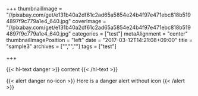 +++
thumbnailImage = "//pixabay.com/get/e131b40a2df61c2ad65a5854e24b4f97e471ebc818b5194897f9c779a1e4_640.jpg"
coverImage = "//pixabay.com/get/e131b40a2df61c2ad65a5854e24b4f97e471ebc818b5194897f9c779a1e4_640.jpg"
categories = ["test"]
metaAlignment = "center"
thumbnailImagePosition = "left"
date = "2017-03-12T14:21:08+09:00"
title = "sample3"
archives = ["","",""]
tags = ["test"]

+++

{{< hl-text danger >}}
content
{{< /hl-text >}}

{{< alert danger no-icon >}}
Here is a danger alert without icon
{{< /alert >}}
